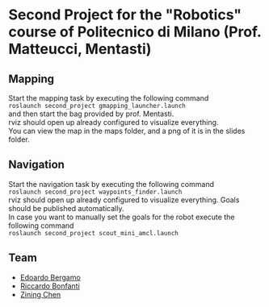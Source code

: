 # Second Project for the "Robotics" course of Politecnico di Milano (Prof. Matteucci, Mentasti)

## Mapping
Start the mapping task by executing the following command</br>
`roslaunch second_project gmapping_launcher.launch`</br>
and then start the bag provided by prof. Mentasti.</br>
rviz should open up already configured to visualize everything.</br>
You can view the map in the maps folder, and a png of it is in the slides folder.

## Navigation
Start the navigation task by executing the following command</br>
`roslaunch second_project waypoints_finder.launch`</br>
rviz should open up already configured to visualize everything. Goals should be published automatically.</br>
In case you want to manually set the goals for the robot execute the following command</br>
`roslaunch second_project scout_mini_amcl.launch`</br>

## Team

- [Edoardo Bergamo](https://github.com/Janoww)
- [Riccardo Bonfanti](https://github.com/BonfantiRiccardo)
- [Zining Chen](https://github.com/BiscottiBiscottati)
